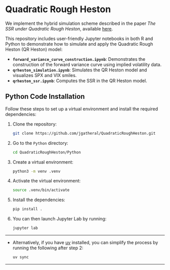 # Quadratic Rough Heston

We implement the hybrid simulation scheme described in the paper *The SSR under Quadratic Rough Heston*, available [here](https://papers.ssrn.com/sol3/papers.cfm?abstract_id=5239929).

This repository includes user-friendly Jupyter notebooks in both R and Python to demonstrate how to simulate and apply the Quadratic Rough Heston (QR Heston) model:

- **`forward_variance_curve_construction.ipynb`**: Demonstrates the construction of the forward variance curve using implied volatility data.
- **`qrheston_simulation.ipynb`**: Simulates the QR Heston model and visualizes SPX and VIX smiles.
- **`qrheston_ssr.ipynb`**: Computes the SSR in the QR Heston model.

## Python Code Installation

Follow these steps to set up a virtual environment and install the required dependencies:

1. Clone the repository:
   ```bash
   git clone https://github.com/jgatheral/QuadraticRoughHeston.git
   ```

2. Go to the `Python` directory:
   ```bash
   cd QuadraticRoughHeston/Python
   ```

3. Create a virtual environment:
   ```bash
   python3 -m venv .venv
   ```

4. Activate the virtual environment:
   ```bash
   source .venv/bin/activate
   ```

5. Install the dependencies:
   ```bash
   pip install .
   ```

6. You can then launch Jupyter Lab by running:
   ```bash
   jupyter lab
   ```

---

* Alternatively, if you have [uv](https://docs.astral.sh/uv/) installed, you can simplify the process by running the following after step 2:
   ```bash
   uv sync
   ```

---
